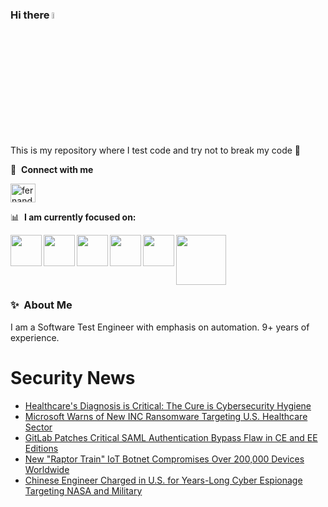 ### Hi there <a href="https://www.gautamkrishnar.com/"><img src="https://media.giphy.com/media/hvRJCLFzcasrR4ia7z/giphy.gif" width="5%"></a>
This is my repository where I test code and try not to break my code :rofl:

🔗 &nbsp;**Connect with me**
<p align="left">
<a href="https://linkedin.com/in/fernandorlcruz" target="blank"><img align="center" src="https://raw.githubusercontent.com/rahuldkjain/github-profile-readme-generator/master/src/images/icons/Social/linked-in-alt.svg" alt="fernando cruz" height="30" width="40" /></a>
  
📊 &nbsp;**I am currently focused on:**

<img align="left" width='50' height='50' src="https://cdn.jsdelivr.net/gh/devicons/devicon/icons/python/python-original-wordmark.svg" />
<img align="left" width='50' height='50' src="https://cdn.jsdelivr.net/gh/devicons/devicon/icons/csharp/csharp-original.svg" />
<img align="left" width='50' height='50' src="https://cdn.jsdelivr.net/gh/devicons/devicon/icons/jenkins/jenkins-original.svg" />
<img align="left" width='50' height='50' src="https://specflow.org/wp-content/uploads/2021/05/SpecFlow-Icon.png" />
<img align="left" width='50' height='50' src="https://www.svgrepo.com/show/306098/githubactions.svg" />
<img width='80' height='80' src="https://cdn2.vectorstock.com/i/1000x1000/64/81/security-testing-concept-icon-safety-audit-key-vector-29166481.jpg" />
          
          
  
### ✨&nbsp; About Me

I am a Software Test Engineer with emphasis on automation. 9+ years of experience.

# Security News
<!-- BLOG-POST-LIST:START -->
- [Healthcare&#39;s Diagnosis is Critical: The Cure is Cybersecurity Hygiene](https://thehackernews.com/2024/09/healthcares-diagnosis-is-critical-cure.html)
- [Microsoft Warns of New INC Ransomware Targeting U.S. Healthcare Sector](https://thehackernews.com/2024/09/microsoft-warns-of-new-inc-ransomware.html)
- [GitLab Patches Critical SAML Authentication Bypass Flaw in CE and EE Editions](https://thehackernews.com/2024/09/gitlab-patches-critical-saml.html)
- [New &quot;Raptor Train&quot; IoT Botnet Compromises Over 200,000 Devices Worldwide](https://thehackernews.com/2024/09/new-raptor-train-iot-botnet-compromises.html)
- [Chinese Engineer Charged in U.S. for Years-Long Cyber Espionage Targeting NASA and Military](https://thehackernews.com/2024/09/chinese-engineer-charged-in-us-for.html)
<!-- BLOG-POST-LIST:END -->
